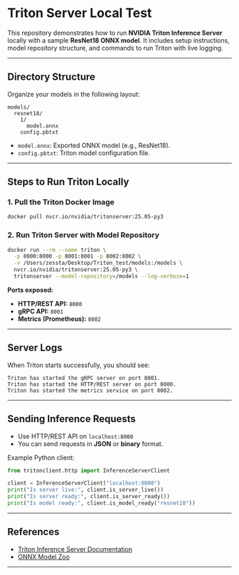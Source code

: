 
# Triton Server Local Test

This repository demonstrates how to run **NVIDIA Triton Inference Server** locally with a sample **ResNet18 ONNX model**. It includes setup instructions, model repository structure, and commands to run Triton with live logging.

---

## Directory Structure

Organize your models in the following layout:

```
models/
  resnet18/
    1/
      model.onnx
    config.pbtxt
```

* `model.onnx`: Exported ONNX model (e.g., ResNet18).
* `config.pbtxt`: Triton model configuration file.

---

## Steps to Run Triton Locally

### 1. Pull the Triton Docker Image

```bash
docker pull nvcr.io/nvidia/tritonserver:25.05-py3
```

### 2. Run Triton Server with Model Repository

```bash
docker run --rm --name triton \
  -p 8000:8000 -p 8001:8001 -p 8002:8002 \
  -v /Users/zessta/Desktop/Triton_test/models:/models \
  nvcr.io/nvidia/tritonserver:25.05-py3 \
  tritonserver --model-repository=/models --log-verbose=1
```

**Ports exposed:**

* **HTTP/REST API:** `8000`
* **gRPC API:** `8001`
* **Metrics (Prometheus):** `8002`

---

## Server Logs

When Triton starts successfully, you should see:

```
Triton has started the gRPC server on port 8001.
Triton has started the HTTP/REST server on port 8000.
Triton has started the metrics service on port 8002.
```

---

## Sending Inference Requests

* Use HTTP/REST API on `localhost:8000`
* You can send requests in **JSON** or **binary** format.

Example Python client:

```python
from tritonclient.http import InferenceServerClient

client = InferenceServerClient("localhost:8000")  
print("Is server live:", client.is_server_live())
print("Is server ready:", client.is_server_ready())
print("Is model ready:", client.is_model_ready("resnet18"))  
```

---

## References

* [Triton Inference Server Documentation](https://github.com/triton-inference-server/server)
* [ONNX Model Zoo](https://github.com/onnx/models)

---
